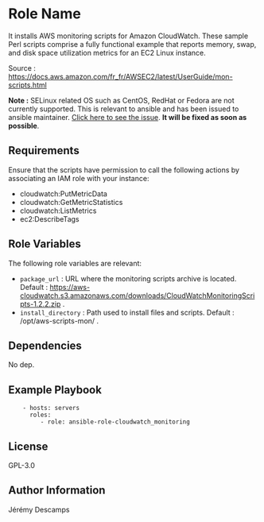 Role Name
=========

It installs AWS monitoring scripts for Amazon CloudWatch. These sample Perl scripts comprise a fully functional example that reports memory, swap, and disk space utilization metrics for an EC2 Linux instance.

Source : https://docs.aws.amazon.com/fr_fr/AWSEC2/latest/UserGuide/mon-scripts.html

**Note :** SELinux related OS such as CentOS, RedHat or Fedora are not currently supported. This is relevant to ansible and has been issued to ansible maintainer. [Click here to see the issue](https://github.com/ansible/ansible/issues/54748). **It will be fixed as soon as possible**.

Requirements
------------

Ensure that the scripts have permission to call the following actions by associating an IAM role with your instance:
- cloudwatch:PutMetricData
- cloudwatch:GetMetricStatistics
- cloudwatch:ListMetrics
- ec2:DescribeTags

Role Variables
--------------

The following role variables are relevant:
- ```package_url``` : URL where the monitoring scripts archive is located. Default : https://aws-cloudwatch.s3.amazonaws.com/downloads/CloudWatchMonitoringScripts-1.2.2.zip .
- ```install_directory``` : Path used to install files and scripts. Default : /opt/aws-scripts-mon/ .

Dependencies
------------

No dep.

Example Playbook
----------------

```
    - hosts: servers
      roles:
         - role: ansible-role-cloudwatch_monitoring
```

License
-------

GPL-3.0

Author Information
------------------

Jérémy Descamps

